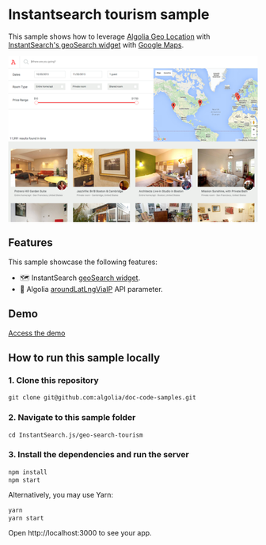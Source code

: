 # Instantsearch tourism sample

This sample shows how to leverage [Algolia Geo Location](https://www.algolia.com/doc/guides/managing-results/refine-results/geolocation/) with [InstantSearch's geoSearch widget](https://www.algolia.com/doc/api-reference/widgets/geo-search/js/#widget-param-googlereference) with [Google Maps](https://developers.google.com/maps).

<img src="capture.png?raw=true" alt="A capture of the Algolia InstantSearch tourism demo" align="center">

## Features

This sample showcase the following features:

- 🗺️ InstantSearch [geoSearch widget](https://www.algolia.com/doc/api-reference/widgets/geo-search/js/#widget-param-googlereference).
- 📍 Algolia [aroundLatLngViaIP](https://www.algolia.com/doc/api-reference/api-parameters/aroundLatLngViaIP/) API parameter.

## Demo

[Access the demo](https://codesandbox.io/s/github/algolia/doc-code-samples/tree/master/InstantSearch.js/geo-search-tourism)

## How to run this sample locally

### 1. Clone this repository

```
git clone git@github.com:algolia/doc-code-samples.git
```

### 2. Navigate to this sample folder

```
cd InstantSearch.js/geo-search-tourism
```

### 3. Install the dependencies and run the server

```
npm install
npm start
```

Alternatively, you may use Yarn:

```
yarn
yarn start
```

Open http://localhost:3000 to see your app.
